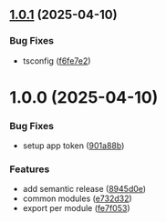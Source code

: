 ## [1.0.1](https://github.com/lyrolab/nest-shared/compare/v1.0.0...v1.0.1) (2025-04-10)

### Bug Fixes

- tsconfig ([f6fe7e2](https://github.com/lyrolab/nest-shared/commit/f6fe7e20ec31a4ec0fdf1ea2521db2c5e5a5925c))

# 1.0.0 (2025-04-10)

### Bug Fixes

- setup app token ([901a88b](https://github.com/lyrolab/nest-shared/commit/901a88b530976e37b1d73bcbd85764d19faa2864))

### Features

- add semantic release ([8945d0e](https://github.com/lyrolab/nest-shared/commit/8945d0e1830e57c829174c7165594daff2228a61))
- common modules ([e732d32](https://github.com/lyrolab/nest-shared/commit/e732d32b71aa55cf3c3499fdafcaa3f44efaf1f3))
- export per module ([fe7f053](https://github.com/lyrolab/nest-shared/commit/fe7f053939d3f72cbe4a80f52878885e8ece2e3c))
